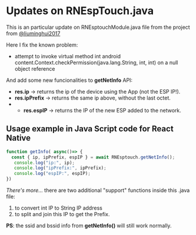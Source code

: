 # Updates on RNEspTouch.java

This is an particular update on  RNEsptouchModule.java file from the project from [@liuminghui2017](https://github.com/liuminghui2017/react-native-esptouch)

Here I fix the known problem:

* attempt to invoke virtual method int android content.Context.checkPermission(java.lang.String, int, int) on a null object reference

And add some new funcionalities to **getNetInfo** API:

* **res.ip** -> returns the ip of the device using the App (not the ESP IP!).
* **res.ipPrefix** -> returns the same ip above, without the last octet.
* * **res.espIP** -> returns the IP of the new ESP added to the network.

## Usage example in Java Script code for React Native

```js
function getInfo( async()=> {
  const { ip, ipPrefix, espIP } = await RNEsptouch.getNetInfo();
   console.log("ip:", ip);
   console.log("ipPrefix:", ipPrefix);
   console.log("espIP:", espIP);
})

```

*There's more...* there are two additional "support" functions inside this .java file:
1) to convert int IP to String IP address
2) to split and join this IP to get the Prefix.


**PS**:  the ssid and bssid info from **getNetInfo()** will still work normally.

